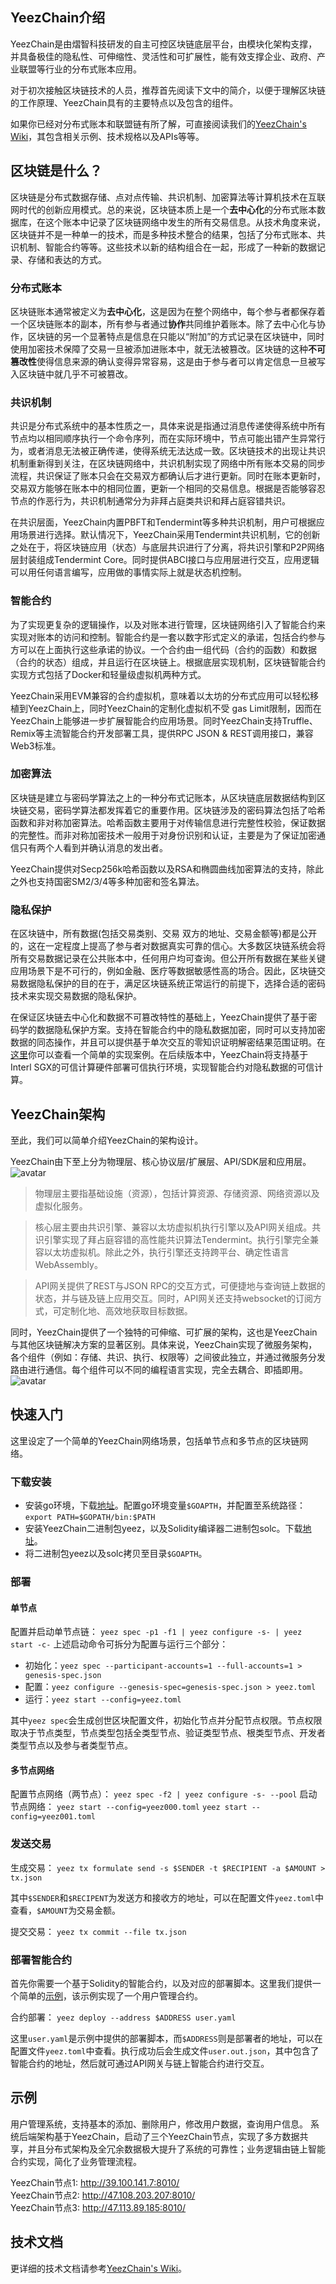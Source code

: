 ## YeezChain介绍
YeezChain是由熠智科技研发的自主可控区块链底层平台，由模块化架构支撑，并具备极佳的隐私性、可伸缩性、灵活性和可扩展性，能有效支撑企业、政府、产业联盟等行业的分布式账本应用。

对于初次接触区块链技术的人员，推荐首先阅读下文中的简介，以便于理解区块链的工作原理、YeezChain具有的主要特点以及包含的组件。

如果你已经对分布式账本和联盟链有所了解，可直接阅读我们的[YeezChain's Wiki](https://gitlab.com/Yeez/yeez_doc/-/wikis/YeezChain's-Wiki)，其包含相关示例、技术规格以及APIs等等。


## 区块链是什么？
区块链是分布式数据存储、点对点传输、共识机制、加密算法等计算机技术在互联网时代的创新应用模式。总的来说，区块链本质上是一个**去中心化**的分布式账本数据库，在这个账本中记录了区块链网络中发生的所有交易信息。从技术角度来说，区块链并不是一种单一的技术，而是多种技术整合的结果，包括了分布式账本、共识机制、智能合约等等。这些技术以新的结构组合在一起，形成了一种新的数据记录、存储和表达的方式。

### 分布式账本
区块链账本通常被定义为**去中心化**，这是因为在整个网络中，每个参与者都保存着一个区块链账本的副本，所有参与者通过**协作**共同维护着账本。除了去中心化与协作，区块链的另一个显著特点是信息在只能以“附加”的方式记录在区块链中，同时使用加密技术保障了交易一旦被添加进账本中，就无法被篡改。区块链的这种**不可篡改性**使得信息来源的确认变得异常容易，这是由于参与者可以肯定信息一旦被写入区块链中就几乎不可被篡改。

### 共识机制
共识是分布式系统中的基本性质之一，具体来说是指通过消息传递使得系统中所有节点均以相同顺序执行一个命令序列，而在实际环境中，节点可能出错产生异常行为，或者消息无法被正确传递，使得系统无法达成一致。区块链技术的出现让共识机制重新得到关注，在区块链网络中，共识机制实现了网络中所有账本交易的同步流程，共识保证了账本只会在交易双方都确认后才进行更新。同时在账本更新时，交易双方能够在账本中的相同位置，更新一个相同的交易信息。根据是否能够容忍节点的作恶行为，共识机制通常分为非拜占庭类共识和拜占庭容错共识。

在共识层面，YeezChain内置PBFT和Tendermint等多种共识机制，用户可根据应用场景进行选择。默认情况下，YeezChain采用Tendermint共识机制，它的创新之处在于，将区块链应用（状态）与底层共识进行了分离，将共识引擎和P2P网络层封装组成Tendermint Core。同时提供ABCI接口与应用层进行交互，应用逻辑可以用任何语言编写，应用做的事情实际上就是状态机控制。

### 智能合约
为了实现更复杂的逻辑操作，以及对账本进行管理，区块链网络引入了智能合约来实现对账本的访问和控制。智能合约是一套以数字形式定义的承诺，包括合约参与方可以在上面执行这些承诺的协议。一个合约由一组代码（合约的函数）和数据（合约的状态）组成，并且运行在区块链上。根据底层实现机制，区块链智能合约实现方式包括了Docker和轻量级虚拟机两种方式。

YeezChain采用EVM兼容的合约虚拟机，意味着以太坊的分布式应用可以轻松移植到YeezChain上，同时YeezChain的定制化虚拟机不受 gas Limit限制，因而在YeezChain上能够进一步扩展智能合约应用场景。同时YeezChain支持Truffle、Remix等主流智能合约开发部署工具，提供RPC JSON & REST调用接口，兼容Web3标准。

### 加密算法
区块链是建立与密码学算法之上的一种分布式记账本，从区块链底层数据结构到区块链交易，密码学算法都发挥着它的重要作用。区块链涉及的密码算法包括了哈希函数和非对称加密算法。哈希函数主要用于对传输信息进行完整性校验，保证数据的完整性。而非对称加密技术一般用于对身份识别和认证，主要是为了保证加密通信只有两个人看到并确认消息的发出者。

YeezChain提供对Secp256k哈希函数以及RSA和椭圆曲线加密算法的支持，除此之外也支持国密SM2/3/4等多种加密和签名算法。

### 隐私保护
在区块链中，所有数据(包括交易类别、交易 双方的地址、交易金额等)都是公开的，这在一定程度上提高了参与者对数据真实可靠的信心。大多数区块链系统会将所有交易数据记录在公共账本中，任何用户均可查询。但公开所有数据在某些关键应用场景下是不可行的，例如金融、医疗等数据敏感性高的场合。因此，区块链交易数据隐私保护的目的在于，满足区块链系统正常运行的前提下，选择合适的密码技术来实现交易数据的隐私保护。

在保证区块链去中心化和数据不可篡改特性的基础上，YeezChain提供了基于密码学的数据隐私保护方案。支持在智能合约中的隐私数据加密，同时可以支持加密数据的同态操作，并且可以提供基于单次交互的零知识证明解密结果范围证明。在[这里](https://github.com/longinus41/salary_demo)你可以查看一个简单的实现案例。在后续版本中，YeezChain将支持基于Interl SGX的可信计算硬件部署可信执行环境，实现智能合约对隐私数据的可信计算。


## YeezChain架构
至此，我们可以简单介绍YeezChain的架构设计。

YeezChain由下至上分为物理层、核心协议层/扩展层、API/SDK层和应用层。
![avatar](physical_st.jpg)

> 物理层主要指基础设施（资源），包括计算资源、存储资源、网络资源以及虚拟化服务。

> 核心层主要由共识引擎、兼容以太坊虚拟机执行引擎以及API网关组成。共识引擎实现了拜占庭容错的高性能共识算法Tendermint。执行引擎完全兼容以太坊虚拟机。除此之外，执行引擎还支持跨平台、确定性语言WebAssembly。

> API网关提供了REST与JSON RPC的交互方式，可便捷地与查询链上数据的状态，并与链及链上应用交互。同时，API网关还支持websocket的订阅方式，可定制化地、高效地获取目标数据。

同时，YeezChain提供了一个独特的可伸缩、可扩展的架构，这也是YeezChain与其他区块链解决方案的显著区别。具体来说，YeezChain实现了微服务架构，各个组件（例如：存储、共识、执行、权限等）之间彼此独立，并通过微服务分发路由进行通信。每个组件可以不同的编程语言实现，完全去耦合、即插即用。
![avatar](logical_st.jpg)

## 快速入门
这里设定了一个简单的YeezChain网络场景，包括单节点和多节点的区块链网络。

### 下载安装
* 安装go环境，下载[地址](https://golang.org/dl/)。配置go环境变量`$GOAPTH`，并配置至系统路径：
`export PATH=$GOPATH/bin:$PATH`
* 安装YeezChain二进制包yeez，以及Solidity编译器二进制包solc。下载[地址](http://39.100.141.7:8020/download/)。
* 将二进制包yeez以及solc拷贝至目录`$GOAPTH`。

### 部署
#### 单节点
配置并启动单节点链：
`yeez spec -p1 -f1 | yeez configure -s- | yeez start -c-`
上述启动命令可拆分为配置与运行三个部分：
* 初始化：`yeez spec --participant-accounts=1 --full-accounts=1 > genesis-spec.json`
* 配置：`yeez configure --genesis-spec=genesis-spec.json > yeez.toml`
* 运行：`yeez start --config=yeez.toml`

其中`yeez spec`会生成创世区块配置文件，初始化节点并分配节点权限。节点权限取决于节点类型，节点类型包括全类型节点、验证类型节点、根类型节点、开发者类型节点以及参与者类型节点。

#### 多节点网络
配置节点网络（两节点）：
`yeez spec -f2 | yeez configure -s- --pool`
启动节点网络：
`yeez start --config=yeez000.toml`
`yeez start --config=yeez001.toml`

### 发送交易
生成交易：
`yeez tx formulate send -s $SENDER -t $RECIPIENT -a $AMOUNT > tx.json`

其中`$SENDER`和`$RECIPENT`为发送方和接收方的地址，可以在配置文件`yeez.toml`中查看，`$AMOUNT`为交易金额。

提交交易：
`yeez tx commit --file tx.json`

### 部署智能合约
首先你需要一个基于Solidity的智能合约，以及对应的部署脚本。这里我们提供一个简单的[示例](http://39.100.141.7:8020/download/)，该示例实现了一个用户管理合约。

合约部署：
`yeez deploy --address $ADDRESS user.yaml`

这里`user.yaml`是示例中提供的部署脚本，而`$ADDRESS`则是部署者的地址，可以在配置文件`yeez.toml`中查看。执行成功后会生成文件`user.out.json`，其中包含了智能合约的地址，然后就可通过API网关与链上智能合约进行交互。

## 示例
用户管理系统，支持基本的添加、删除用户，修改用户数据，查询用户信息。
系统后端架构基于YeezChain，启动了三个YeezChain节点，实现了多方数据共享，并且分布式架构及全冗余数据极大提升了系统的可靠性；业务逻辑由链上智能合约实现，简化了业务管理流程。

YeezChain节点1: http://39.100.141.7:8010/  
YeezChain节点2: http://47.108.203.207:8010/  
YeezChain节点3: http://47.113.89.185:8010/

## 技术文档
更详细的技术文档请参考[YeezChain's Wiki](https://gitlab.com/Yeez/yeez_doc/-/wikis/YeezChain's-Wiki)。
